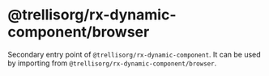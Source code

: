 # @trellisorg/rx-dynamic-component/browser

Secondary entry point of `@trellisorg/rx-dynamic-component`. It can be used by importing from `@trellisorg/rx-dynamic-component/browser`.
